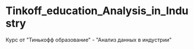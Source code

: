# Tinkoff_education_Analysis_in_Industry
Курс от "Тинькофф образование" - "Анализ данных в индустрии"
